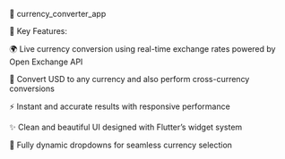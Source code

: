 💱 currency_converter_app

🔑 Key Features:

🌍 Live currency conversion using real-time exchange rates powered by Open Exchange API

💱 Convert USD to any currency and also perform cross-currency conversions

⚡ Instant and accurate results with responsive performance

✨ Clean and beautiful UI designed with Flutter’s widget system

📲 Fully dynamic dropdowns for seamless currency selection
